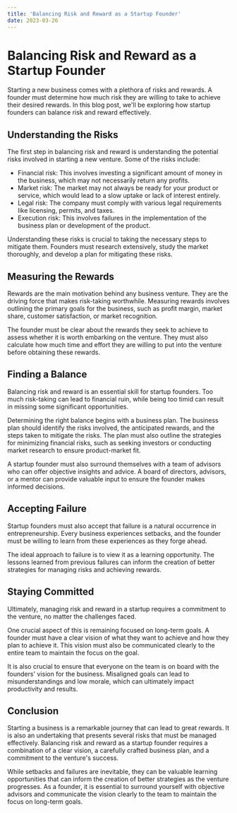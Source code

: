 ```yaml
---
title: 'Balancing Risk and Reward as a Startup Founder'
date: 2023-03-26
---
```


# Balancing Risk and Reward as a Startup Founder

Starting a new business comes with a plethora of risks and rewards. A founder must determine how much risk they are willing to take to achieve their desired rewards. In this blog post, we'll be exploring how startup founders can balance risk and reward effectively.

## Understanding the Risks

The first step in balancing risk and reward is understanding the potential risks involved in starting a new venture. Some of the risks include:

- Financial risk: This involves investing a significant amount of money in the business, which may not necessarily return any profits.
- Market risk: The market may not always be ready for your product or service, which would lead to a slow uptake or lack of interest entirely.
- Legal risk: The company must comply with various legal requirements like licensing, permits, and taxes.
- Execution risk: This involves failures in the implementation of the business plan or development of the product.

Understanding these risks is crucial to taking the necessary steps to mitigate them. Founders must research extensively, study the market thoroughly, and develop a plan for mitigating these risks.

## Measuring the Rewards

Rewards are the main motivation behind any business venture. They are the driving force that makes risk-taking worthwhile. Measuring rewards involves outlining the primary goals for the business, such as profit margin, market share, customer satisfaction, or market recognition.

The founder must be clear about the rewards they seek to achieve to assess whether it is worth embarking on the venture. They must also calculate how much time and effort they are willing to put into the venture before obtaining these rewards.

## Finding a Balance

Balancing risk and reward is an essential skill for startup founders. Too much risk-taking can lead to financial ruin, while being too timid can result in missing some significant opportunities.

Determining the right balance begins with a business plan. The business plan should identify the risks involved, the anticipated rewards, and the steps taken to mitigate the risks. The plan must also outline the strategies for minimizing financial risks, such as seeking investors or conducting market research to ensure product-market fit.

A startup founder must also surround themselves with a team of advisors who can offer objective insights and advice. A board of directors, advisors, or a mentor can provide valuable input to ensure the founder makes informed decisions.

## Accepting Failure

Startup founders must also accept that failure is a natural occurrence in entrepreneurship. Every business experiences setbacks, and the founder must be willing to learn from these experiences as they forge ahead.

The ideal approach to failure is to view it as a learning opportunity. The lessons learned from previous failures can inform the creation of better strategies for managing risks and achieving rewards.

## Staying Committed

Ultimately, managing risk and reward in a startup requires a commitment to the venture, no matter the challenges faced.

One crucial aspect of this is remaining focused on long-term goals. A founder must have a clear vision of what they want to achieve and how they plan to achieve it. This vision must also be communicated clearly to the entire team to maintain the focus on the goal.

It is also crucial to ensure that everyone on the team is on board with the founders' vision for the business. Misaligned goals can lead to misunderstandings and low morale, which can ultimately impact productivity and results.

## Conclusion

Starting a business is a remarkable journey that can lead to great rewards. It is also an undertaking that presents several risks that must be managed effectively. Balancing risk and reward as a startup founder requires a combination of a clear vision, a carefully crafted business plan, and a commitment to the venture's success.

While setbacks and failures are inevitable, they can be valuable learning opportunities that can inform the creation of better strategies as the venture progresses. As a founder, it is essential to surround yourself with objective advisors and communicate the vision clearly to the team to maintain the focus on long-term goals.

